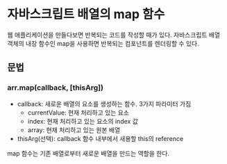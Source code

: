 # 자바스크립트 배열의 map 함수

웹 애플리케이션을 만들다보면 반복되는 코드를 작성할 때가 있다. 자바스크립트 배열 객체의 내장 함수인 map을 사용하면 반복되는 컴포넌트를 렌더링할 수 있다.

## 문법

### arr.map(callback, [thisArg])

- callback: 새로운 배열의 요소를 생성하는 함수. 3가지 파라미터 가짐
  - currentValue: 현재 처리하고 있는 요소
  - index: 현재 처리하고 있는 요소의 index 값
  - array: 현재 처리하고 있는 원본 배열
- thisArg(선택): callback 함수 내부에서 새용할 this의 reference

map 함수는 기존 배열로부터 새로운 배열을 만드는 역할을 한다.